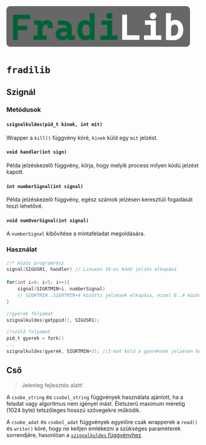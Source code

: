![FradiLib](../header.png)
# `fradilib`
## Szignál
### Metódusok
#### `szignalkuldes(pid_t kinek, int mit)`
Wrapper a `kill()` függvény köré, `kinek` küld egy `mit` jelzést.
#### `void handler(int sign)`
Példa jelzéskezelő függvény, kiírja, hogy melyik process milyen kódú jelzést kapott.
#### `int numberSignal(int signal)`
Példa jelzéskezelő függvény, egész számok jelzésen keresztüli fogadását teszi lehetővé.
#### `void numOverSignal(int signal)`
A `numberSignal` kibővítése a mintafeladat megoldására.
### Használat
```c
//* közös programrész
signal(SIGUSR1, handler) // Linuxon 10-es kódú jelzés elkapása

for(int i=0; i<5; i++){
    signal(SIGRTMIN+i, numberSignal)
    // SIGRTMIN..SIGRTMIN+4 közötti jelzések elkapása, ezzel 0..4 közötti integert tud egy processnek a jelzés átadni
}
```

``` c
//gyerek folyamat
szignalkuldes(getppid(), SIGUSR1);
```

``` c
//szülő folyamat
pid_t gyerek = fork()
...
szignalkuldes(gyerek, SIGRTMIN+3); //3-mat küld a gyereknek jelzésen keresztül
```

## Cső
> Jelenleg fejlesztés alatt!

A `csobe_string` és `csobol_string` függvények használata ajánlott, ha a feladat vagy algoritmus nem igényel mást. Életszerű maximum méretig (1024 byte) tetszőleges hosszú szövegekre működik.

A `csobe_adat` és `csobol_adat` függvények egyelőre csak wrapperek a `read()` és `write()` köré, hogy ne kelljen emlékezni a szükséges paraméterek sorrendjére, hasonlóan a [`szignalkuldes` függvényhez](#szignalkuldespid_t-kinek-int-mit).